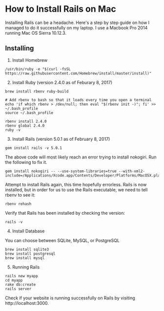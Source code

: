 # How to Install Rails on Mac

Installing Rails can be a headache. Here's a step by step guide on how I managed to do it successfully on my laptop. I use a Macbook Pro 2014 running Mac OS Sierra 10.12.3.

## Installing

1. Install Homebrew

```
/usr/bin/ruby -e "$(curl -fsSL https://raw.githubusercontent.com/Homebrew/install/master/install)"
```

2. Install Ruby (version 2.4.0 as of Feburary 8, 2017)

```
brew install rbenv ruby-build

# Add rbenv to bash so that it loads every time you open a terminal
echo 'if which rbenv > /dev/null; then eval "$(rbenv init -)"; fi' >> ~/.bash_profile
source ~/.bash_profile

rbenv install 2.4.0
rbenv global 2.4.0
ruby -v
```
3. Install Rails (version 5.0.1 as of February 8, 2017)

```
gem install rails -v 5.0.1
```
The above code will most likely reach an error trying to install nokogiri. Run the following to fix it.

```
gem install nokogiri -- --use-system-libraries=true --with-xml2-include=/Applications/Xcode.app/Contents/Developer/Platforms/MacOSX.platform/Developer/SDKs/MacOSX10.12.sdk/usr/include/libxml2/
```

Attempt to install Rails again, this time hopefully errorless. Rails is now installed, but in order for us to use the Rails executable, we need to tell rbenv to see it:

```
rbenv rehash
```

Verify that Rails has been installed by checking the version:

```
rails -v
```

4. Install Database

You can choose between SQLite, MySQL, or PostgreSQL

```
brew install sqlite3
brew install postgresql
brew install mysql
```

5. Running Rails

```
rails new myapp
cd myapp
rake db:create
rails server
```
Check if your website is running successfully on Rails by visiting http://localhost:3000.
